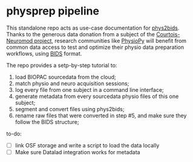 # physprep pipeline
This standalone repo acts as use-case documentation for [phys2bids](https://github.com/physiopy/phys2bids). Thanks to the generous data donation from a subject of the [Courtois-Neuromod project](https://www.cneuromod.ca/), research communities like [PhysioPy](physiopy.github.io) will benefit from common data access to test and optimize their physio data preparation workflows, using [BIDS](https://bids-specification.readthedocs.io/en/stable/04-modality-specific-files/06-physiological-and-other-continous-recordings.html) format. 

The repo provides a setp-by-step tutorial to:

1. load BIOPAC sourcedata from the cloud;
2. match physio and neuro acquisition sessions;
3. log every file from one subject in a command line interface;
4. generate metadata from every sourcedata physio files of this one subject;
5. segment and convert files using phys2bids;
6. rename raw files that were converted in step #5, and make sure they follow the BIDS structure;

to-do:
- [ ] link OSF storage and write a script to load the data locally
- [ ] Make sure Datalad integration works for metadata
